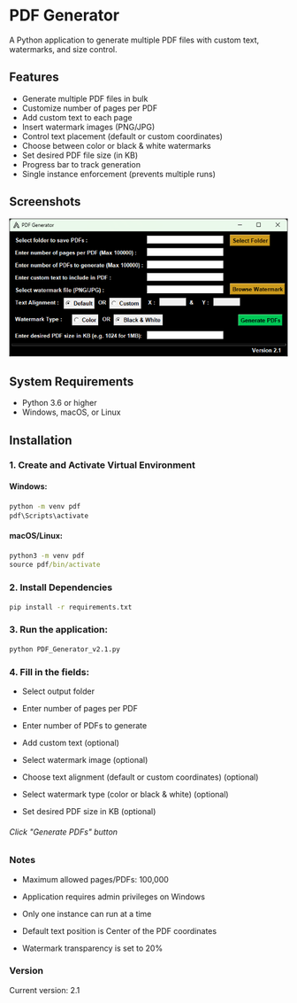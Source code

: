 # PDF Generator

A Python application to generate multiple PDF files with custom text, watermarks, and size control.

## Features

- Generate multiple PDF files in bulk
- Customize number of pages per PDF
- Add custom text to each page
- Insert watermark images (PNG/JPG)
- Control text placement (default or custom coordinates)
- Choose between color or black & white watermarks
- Set desired PDF file size (in KB)
- Progress bar to track generation
- Single instance enforcement (prevents multiple runs)


## Screenshots

![App GUI](https://github.com/Aniketc068/pdf_generator/blob/main/GUI.png)


## System Requirements

- Python 3.6 or higher
- Windows, macOS, or Linux

## Installation

### 1. Create and Activate Virtual Environment

#### Windows:
```cmd
python -m venv pdf
pdf\Scripts\activate
```

#### macOS/Linux:
```cmd
python3 -m venv pdf
source pdf/bin/activate
```

### 2. Install Dependencies
```cmd
pip install -r requirements.txt
```
### 3. Run the application:
```cmd
python PDF_Generator_v2.1.py
```

### 4. Fill in the fields:
- Select output folder

- Enter number of pages per PDF

- Enter number of PDFs to generate

- Add custom text (optional)

- Select watermark image (optional)

- Choose text alignment (default or custom coordinates) (optional)

- Select watermark type (color or black & white) (optional)

- Set desired PDF size in KB (optional)

###### Click "Generate PDFs" button

### Notes

- Maximum allowed pages/PDFs: 100,000

- Application requires admin privileges on Windows

- Only one instance can run at a time

- Default text position is Center of the PDF coordinates

- Watermark transparency is set to 20%

### Version
Current version: 2.1

